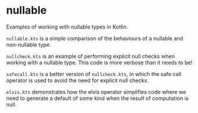 # nullable

Examples of working with nullable types in Kotlin.

`nullable.kts` is a simple comparison of the behaviours of a nullable and
non-nullable type.

`nullcheck.kts` is an example of performing explicit null checks when working
with a nullable type. This code is more verbose than it needs to be!

`safecall.kts` is a better version of `nullcheck.kts`, in which the safe
call operator is used to avoid the need for explicit null checks.

`elvis.kts` demonstrates how the elvis operator simplifies code where we
need to generate a default of some kind when the result of computation
is null.
